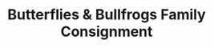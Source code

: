 ---
title: "Butterflies & Bullfrogs Family Consignment"
url: /connelly-springs/butterflies-and-bullfrogs-family-consignment/
shop: charity
---